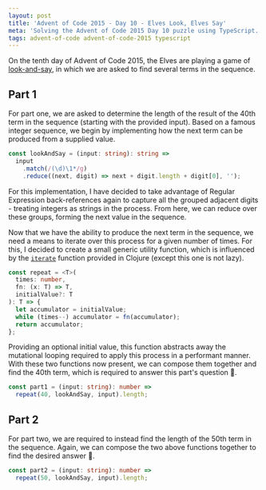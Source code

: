 ```yaml
---
layout: post
title: 'Advent of Code 2015 - Day 10 - Elves Look, Elves Say'
meta: 'Solving the Advent of Code 2015 Day 10 puzzle using TypeScript.'
tags: advent-of-code advent-of-code-2015 typescript
---
```


On the tenth day of Advent of Code 2015, the Elves are playing a game of [look-and-say](https://en.wikipedia.org/wiki/Look-and-say_sequence), in which we are asked to find several terms in the sequence.

<!--more-->

## Part 1

For part one, we are asked to determine the length of the result of the 40th term in the sequence (starting with the provided input).
Based on a famous integer sequence, we begin by implementing how the next term can be produced from a supplied value.

```typescript
const lookAndSay = (input: string): string =>
  input
    .match(/(\d)\1*/g)
    .reduce((next, digit) => next + digit.length + digit[0], '');
```

For this implementation, I have decided to take advantage of Regular Expression back-references again to capture all the grouped adjacent digits - treating integers as strings in the process.
From here, we can reduce over these groups, forming the next value in the sequence.

Now that we have the ability to produce the next term in the sequence, we need a means to iterate over this process for a given number of times.
For this, I decided to create a small generic utility function, which is influenced by the [`iterate`](https://clojuredocs.org/clojure.core/iterate) function provided in Clojure (except this one is not lazy).

```typescript
const repeat = <T>(
  times: number,
  fn: (x: T) => T,
  initialValue?: T
): T => {
  let accumulator = initialValue;
  while (times--) accumulator = fn(accumulator);
  return accumulator;
};
```

Providing an optional initial value, this function abstracts away the mutational looping required to apply this process in a performant manner.
With these two functions now present, we can compose them together and find the 40th term, which is required to answer this part's question 🌟.

```typescript
const part1 = (input: string): number =>
  repeat(40, lookAndSay, input).length;
```

## Part 2

For part two, we are required to instead find the length of the 50th term in the sequence.
Again, we can compose the two above functions together to find the desired answer 🌟.

```typescript
const part2 = (input: string): number =>
  repeat(50, lookAndSay, input).length;
```
